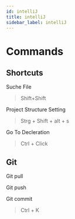```yaml
---
id: intelliJ
title: intelliJ
sidebar_label: intelliJ
---
```


# Commands

## Shortcuts

Suche File
>Shift+Shift

Project Structure Setting
>Strg + Shift + alt + s

Go To Decleration
>Ctrl + Click


## Git

Git pull
> 

Git push
> 

Git commit
> Ctrl + K
